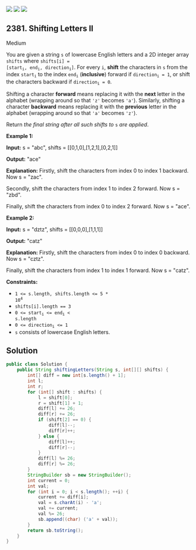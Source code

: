 [![](https://img.shields.io/github/stars/javadev/LeetCode-in-Java?label=Stars&style=flat-square)](https://github.com/javadev/LeetCode-in-Java)
[![](https://img.shields.io/github/forks/javadev/LeetCode-in-Java?label=Fork%20me%20on%20GitHub%20&style=flat-square)](https://github.com/javadev/LeetCode-in-Java/fork)
[![](https://img.shields.io/badge/-LeetCode%20in%20Kotlin-blue?style=flat-square)](https://github.com/javadev/LeetCode-in-Kotlin)

## 2381\. Shifting Letters II

Medium

You are given a string `s` of lowercase English letters and a 2D integer array `shifts` where <code>shifts[i] = [start<sub>i</sub>, end<sub>i</sub>, direction<sub>i</sub>]</code>. For every `i`, **shift** the characters in `s` from the index <code>start<sub>i</sub></code> to the index <code>end<sub>i</sub></code> (**inclusive**) forward if <code>direction<sub>i</sub> = 1</code>, or shift the characters backward if <code>direction<sub>i</sub> = 0</code>.

Shifting a character **forward** means replacing it with the **next** letter in the alphabet (wrapping around so that `'z'` becomes `'a'`). Similarly, shifting a character **backward** means replacing it with the **previous** letter in the alphabet (wrapping around so that `'a'` becomes `'z'`).

Return _the final string after all such shifts to_ `s` _are applied_.

**Example 1:**

**Input:** s = "abc", shifts = \[\[0,1,0],[1,2,1],[0,2,1]]

**Output:** "ace"

**Explanation:** Firstly, shift the characters from index 0 to index 1 backward. Now s = "zac".

Secondly, shift the characters from index 1 to index 2 forward. Now s = "zbd".

Finally, shift the characters from index 0 to index 2 forward. Now s = "ace".

**Example 2:**

**Input:** s = "dztz", shifts = \[\[0,0,0],[1,1,1]]

**Output:** "catz"

**Explanation:** Firstly, shift the characters from index 0 to index 0 backward. Now s = "cztz".

Finally, shift the characters from index 1 to index 1 forward. Now s = "catz".

**Constraints:**

*   <code>1 <= s.length, shifts.length <= 5 * 10<sup>4</sup></code>
*   `shifts[i].length == 3`
*   <code>0 <= start<sub>i</sub> <= end<sub>i</sub> < s.length</code>
*   <code>0 <= direction<sub>i</sub> <= 1</code>
*   `s` consists of lowercase English letters.

## Solution

```java
public class Solution {
    public String shiftingLetters(String s, int[][] shifts) {
        int[] diff = new int[s.length() + 1];
        int l;
        int r;
        for (int[] shift : shifts) {
            l = shift[0];
            r = shift[1] + 1;
            diff[l] += 26;
            diff[r] += 26;
            if (shift[2] == 0) {
                diff[l]--;
                diff[r]++;
            } else {
                diff[l]++;
                diff[r]--;
            }
            diff[l] %= 26;
            diff[r] %= 26;
        }
        StringBuilder sb = new StringBuilder();
        int current = 0;
        int val;
        for (int i = 0; i < s.length(); ++i) {
            current += diff[i];
            val = s.charAt(i) - 'a';
            val += current;
            val %= 26;
            sb.append((char) ('a' + val));
        }
        return sb.toString();
    }
}
```